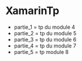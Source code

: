 # XamarinTp
* partie_1 = tp du module 4
* partie_2 = tp du module 5
* partie_3 = tp du module 6
* partie_4 = tp du module 7
* partie_5 = tp module 8